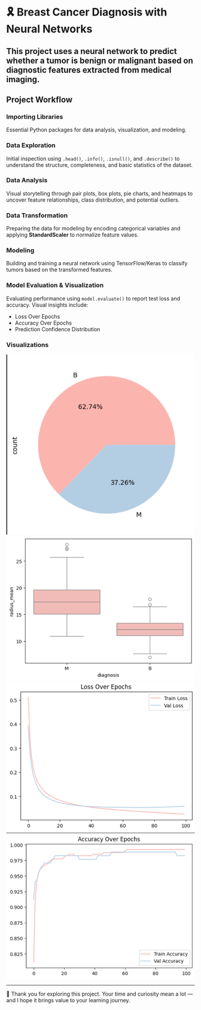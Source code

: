 # 🎗️ Breast Cancer Diagnosis with Neural Networks 

This project uses a neural network to predict whether a tumor is **benign** or **malignant** based on diagnostic features extracted from medical imaging. 
---

## Project Workflow

### Importing Libraries  
Essential Python packages for data analysis, visualization, and modeling.

### Data Exploration  
Initial inspection using `.head()`, `.info()`, `.isnull()`, and `.describe()` to understand the structure, completeness, and basic statistics of the dataset.

### Data Analysis  
Visual storytelling through pair plots, box plots, pie charts, and heatmaps to uncover feature relationships, class distribution, and potential outliers.

### Data Transformation  
Preparing the data for modeling by encoding categorical variables and applying **StandardScaler** to normalize feature values.

### Modeling  
Building and training a neural network using TensorFlow/Keras to classify tumors based on the transformed features.

### Model Evaluation & Visualization  
Evaluating performance using `model.evaluate()` to report test loss and accuracy. Visual insights include:
- Loss Over Epochs  
- Accuracy Over Epochs  
- Prediction Confidence Distribution

###  Visualizations
![pie](https://github.com/Esraa-MOhamed7/Breast-Cancer-Detection-Using-NN/blob/main/Diagnosis%20Disribution.png)
![box](https://github.com/Esraa-MOhamed7/Breast-Cancer-Detection-Using-NN/blob/main/diagnosis%20with%20radius_mean.png)
![line for loss](https://github.com/Esraa-MOhamed7/Breast-Cancer-Detection-Using-NN/blob/main/Loss%20Over%20Epochs.png)
![line for accuarcy](https://github.com/Esraa-MOhamed7/Breast-Cancer-Detection-Using-NN/blob/main/Accuracy%20Over%20Epochs.png)

---
🙏 Thank you for exploring this project. Your time and curiosity mean a lot — and I hope it brings value to your learning journey.
